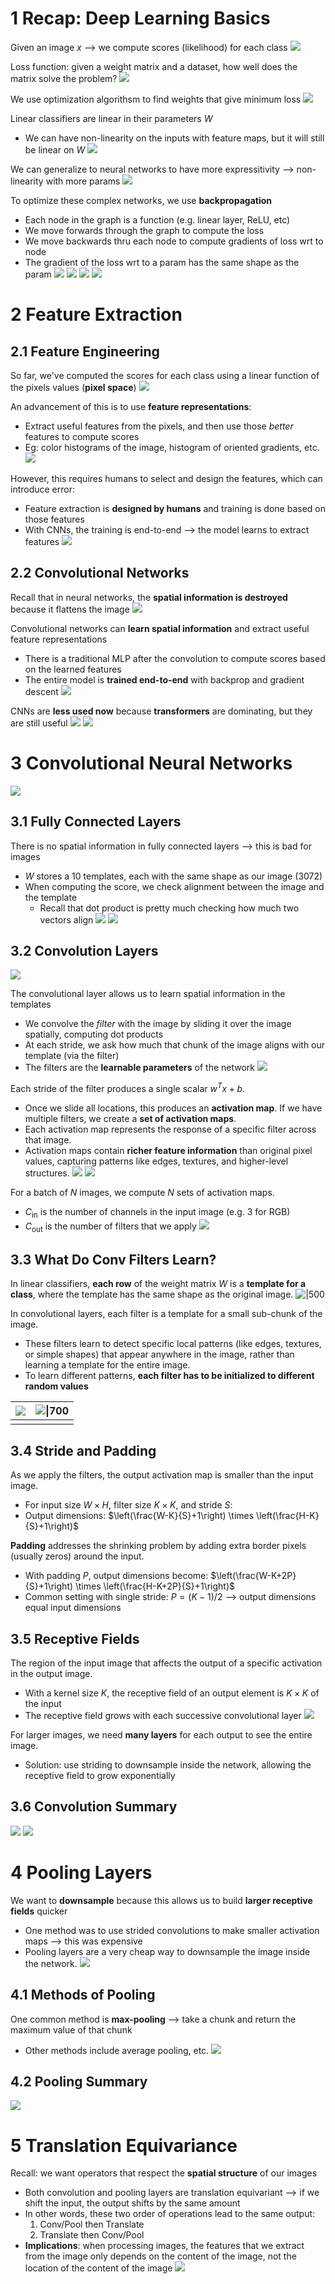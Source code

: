 
# 1 Recap: Deep Learning Basics
Given an image $x$ ⟶ we compute scores (likelihood) for each class
![](../../attachments/Pasted%20image%2020250417202920.png)

Loss function: given a weight matrix and a dataset, how well does the matrix solve the problem?
![](../../attachments/Pasted%20image%2020250417203147.png)

We use optimization algorithsm to find weights that give minimum loss
![](../../attachments/Pasted%20image%2020250417203917.png)

Linear classifiers are linear in their parameters $W$
* We can have non-linearity on the inputs with feature maps, but it will still be linear on $W$
![](../../attachments/Pasted%20image%2020250417204204.png)

We can generalize to neural networks to have more expressitivity ⟶ non-linearity with more params
![](../../attachments/Pasted%20image%2020250417204411.png)

To optimize these complex networks, we use **backpropagation**
* Each node in the graph is a function (e.g. linear layer, ReLU, etc)
* We move forwards through the graph to compute the loss
* We move backwards thru each node to compute gradients of loss wrt to node
* The gradient of the loss wrt to a param has the same shape as the param
![](../../attachments/Pasted%20image%2020250417204426.png)
![](../../attachments/Pasted%20image%2020250417204435.png)
![](../../attachments/Pasted%20image%2020250417204549.png)
![](../../attachments/Pasted%20image%2020250417204556.png)

# 2 Feature Extraction
## 2.1 Feature Engineering
So far, we've computed the scores for each class using a linear function of the pixels values (**pixel space**)
![](../../attachments/Pasted%20image%2020250417204935.png)

An advancement of this is to use **feature representations**:
* Extract useful features from the pixels, and then use those *better* features to compute scores
* Eg: color histograms of the image, histogram of oriented gradients, etc.
![](../../attachments/Pasted%20image%2020250417205147.png)

However, this requires humans to select and design the features, which can introduce error:
* Feature extraction is **designed by humans** and training is done based on those features
* With CNNs, the training is end-to-end ⟶ the model learns to extract features
![](../../attachments/Pasted%20image%2020250417205307.png)

## 2.2 Convolutional Networks
Recall that in neural networks, the **spatial information is destroyed** because it flattens the image
![](../../attachments/Pasted%20image%2020250417205533.png)

Convolutional networks can **learn spatial information** and extract useful feature representations
* There is a traditional MLP after the convolution to compute scores based on the learned features
* The entire model is **trained end-to-end** with backprop and gradient descent
![](../../attachments/Pasted%20image%2020250417205610.png)

CNNs are **less used now** because **transformers** are dominating, but they are still useful
![](../../attachments/Pasted%20image%2020250417205756.png)
![](../../attachments/Pasted%20image%2020250417205818.png)

# 3 Convolutional Neural Networks
![](../../attachments/Pasted%20image%2020250417211133.png)

## 3.1 Fully Connected Layers
There is no spatial information in fully connected layers ⟶ this is bad for images
* $W$ stores a $10$ templates, each with the same shape as our image ($3072$)
* When computing the score, we check alignment between the image and the template
	* Recall that dot product is pretty much checking how much two vectors align
![](../../attachments/Pasted%20image%2020250417204857.png)
![](../../attachments/Pasted%20image%2020250417205942.png)

## 3.2 Convolution Layers
![](../../attachments/Pasted%20image%2020250417204903.png)

The convolutional layer allows us to learn spatial information in the templates
* We convolve the *filter* with the image by sliding it over the image spatially, computing dot products
* At each stride, we ask how much that chunk of the image aligns with our template (via the filter)
* The filters are the **learnable parameters** of the network
![](../../attachments/Pasted%20image%2020250417210203.png)

Each stride of the filter produces a single scalar $w^T x + b$.
* Once we slide all locations, this produces an **activation map**. If we have multiple filters, we create a **set of activation maps**.
* Each activation map represents the response of a specific filter across that image.
* Activation maps contain **richer feature information** than original pixel values, capturing patterns like edges, textures, and higher-level structures.
![](../../attachments/Pasted%20image%2020250417210629.png)
![](../../attachments/Pasted%20image%2020250417210656.png)

For a batch of $N$ images, we compute $N$ sets of activation maps.
* $C_\text{in}$ is the number of channels in the input image (e.g. 3 for RGB)
* $C_\text{out}$ is the number of filters that we apply
![](../../attachments/Pasted%20image%2020250417210926.png)

## 3.3 What Do Conv Filters Learn?
In linear classifiers, **each row** of the weight matrix $W$ is a **template for a class**, where the template has the same shape as the original image.
![|500](../../attachments/Pasted%20image%2020250417211409.png)

In convolutional layers, each filter is a template for a small sub-chunk of the image.
* These filters learn to detect specific local patterns (like edges, textures, or simple shapes) that appear anywhere in the image, rather than learning a template for the entire image.
* To learn different patterns, **each filter has to be initialized to different random values**

| ![](../../attachments/Pasted%20image%2020250417211729.png) | ![\|700](../../attachments/Pasted%20image%2020250417211647.png) |
| ---------------------------------------------------------- | --------------------------------------------------------------- |
|                                                            |                                                                 |

## 3.4 Stride and Padding
As we apply the filters, the output activation map is smaller than the input image.
* For input size $W \times H$, filter size $K \times K$, and stride $S$:
* Output dimensions: $\left(\frac{W-K}{S}+1\right) \times \left(\frac{H-K}{S}+1\right)$

**Padding** addresses the shrinking problem by adding extra border pixels (usually zeros) around the input.
* With padding $P$, output dimensions become: $\left(\frac{W-K+2P}{S}+1\right) \times \left(\frac{H-K+2P}{S}+1\right)$
* Common setting with single stride: $P = (K - 1) /2$ ⟶ output dimensions equal input dimensions

## 3.5 Receptive Fields
The region of the input image that affects the output of a specific activation in the output image.
* With a kernel size $K$, the receptive field of an output element is $K \times K$ of the input
* The receptive field grows with each successive convolutional layer
![](../../attachments/Pasted%20image%2020250417212857.png)

For larger images, we need **many layers** for each output to see the entire image.
* Solution: use striding to downsample inside the network, allowing the receptive field to grow exponentially

## 3.6 Convolution Summary
![](../../attachments/Pasted%20image%2020250417213328.png)
![](../../attachments/Pasted%20image%2020250417213335.png)

# 4 Pooling Layers
We want to **downsample** because this allows us to build **larger receptive fields** quicker
* One method was to use strided convolutions to make smaller activation maps ⟶ this was expensive
* Pooling layers are a very cheap way to downsample the image inside the network.
![](../../attachments/Pasted%20image%2020250417213530.png)

## 4.1 Methods of Pooling
One common method is **max-pooling** ⟶ take a chunk and return the maximum value of that chunk
* Other methods include average pooling, etc.
![](../../attachments/Pasted%20image%2020250417213626.png)

## 4.2 Pooling Summary
![](../../attachments/Pasted%20image%2020250417213659.png)

# 5 Translation Equivariance
Recall: we want operators that respect the **spatial structure** of our images
* Both convolution and pooling layers are translation equivariant ⟶ if we shift the input, the output shifts by the same amount
* In other words, these two order of operations lead to the same output:
	1. Conv/Pool then Translate
	2. Translate then Conv/Pool
* **Implications**: when processing images, the features that we extract from the image only depends on the content of the image, not the location of the content of the image
![](../../attachments/Pasted%20image%2020250417213904.png)
